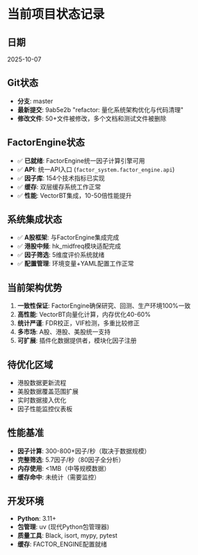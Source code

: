 # 当前项目状态记录

## 日期
2025-10-07

## Git状态
- **分支**: master
- **最新提交**: 9ab5e2b "refactor: 量化系统架构优化与代码清理"
- **修改文件**: 50+文件被修改，多个文档和测试文件被删除

## FactorEngine状态
- ✅ **已就绪**: FactorEngine统一因子计算引擎可用
- ✅ **API**: 统一API入口 (`factor_system.factor_engine.api`)
- ✅ **因子库**: 154个技术指标已实现
- ✅ **缓存**: 双层缓存系统工作正常
- ✅ **性能**: VectorBT集成，10-50倍性能提升

## 系统集成状态
- ✅ **A股框架**: 与FactorEngine集成完成
- ✅ **港股中频**: hk_midfreq模块适配完成
- ✅ **因子筛选**: 5维度评价系统就绪
- ✅ **配置管理**: 环境变量+YAML配置工作正常

## 当前架构优势
1. **一致性保证**: FactorEngine确保研究、回测、生产环境100%一致
2. **高性能**: VectorBT向量化计算，内存优化40-60%
3. **统计严谨**: FDR校正，VIF检测，多重比较修正
4. **多市场**: A股、港股、美股统一支持
5. **可扩展**: 插件化数据提供者，模块化因子注册

## 待优化区域
- 港股数据更新流程
- 美股数据覆盖范围扩展
- 实时数据接入优化
- 因子性能监控仪表板

## 性能基准
- **因子计算**: 300-800+因子/秒（取决于数据规模）
- **完整筛选**: 5.7因子/秒（80因子全分析）
- **内存使用**: <1MB（中等规模数据）
- **缓存命中**: 未统计（需要监控）

## 开发环境
- **Python**: 3.11+
- **包管理**: uv (现代Python包管理器)
- **质量工具**: Black, isort, mypy, pytest
- **缓存**: FACTOR_ENGINE配置就绪